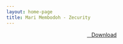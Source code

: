 ```yaml
---
layout: home-page
title: Mari Membodoh - Zecurity
---
```


<center>
<a href="https://drive.google.com/uc?authuser=0&id=1-1nS_eyZTH0B0CcLM75LUk_T_EIr2JpO&export=download" ><i class="fa fa-caret-down" aria-hidden="true"></i>&nbsp; &nbsp;Download</a>
</center>
